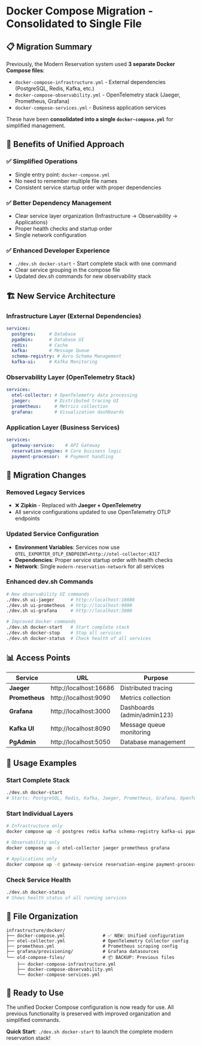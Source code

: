 # Docker Compose Migration - Consolidated to Single File

## 📋 Migration Summary

Previously, the Modern Reservation system used **3 separate Docker Compose files**:
- `docker-compose-infrastructure.yml` - External dependencies (PostgreSQL, Redis, Kafka, etc.)
- `docker-compose-observability.yml` - OpenTelemetry stack (Jaeger, Prometheus, Grafana)
- `docker-compose-services.yml` - Business application services

These have been **consolidated into a single `docker-compose.yml`** for simplified management.

## 🎯 Benefits of Unified Approach

### ✅ **Simplified Operations**
- Single entry point: `docker-compose.yml`
- No need to remember multiple file names
- Consistent service startup order with proper dependencies

### ✅ **Better Dependency Management**
- Clear service layer organization (Infrastructure → Observability → Applications)
- Proper health checks and startup order
- Single network configuration

### ✅ **Enhanced Developer Experience**
- `./dev.sh docker-start` - Start complete stack with one command
- Clear service grouping in the compose file
- Updated dev.sh commands for new observability stack

## 🏗️ New Service Architecture

### **Infrastructure Layer** (External Dependencies)
```yaml
services:
  postgres:     # Database
  pgadmin:      # Database UI
  redis:        # Cache
  kafka:        # Message Queue
  schema-registry: # Avro Schema Management
  kafka-ui:     # Kafka Monitoring
```

### **Observability Layer** (OpenTelemetry Stack)
```yaml
services:
  otel-collector: # OpenTelemetry data processing
  jaeger:         # Distributed tracing UI
  prometheus:     # Metrics collection
  grafana:        # Visualization dashboards
```

### **Application Layer** (Business Services)
```yaml
services:
  gateway-service:    # API Gateway
  reservation-engine: # Core business logic
  payment-processor:  # Payment handling
```

## 🔄 Migration Changes

### **Removed Legacy Services**
- ❌ **Zipkin** - Replaced with **Jaeger + OpenTelemetry**
- All service configurations updated to use OpenTelemetry OTLP endpoints

### **Updated Service Configuration**
- **Environment Variables**: Services now use `OTEL_EXPORTER_OTLP_ENDPOINT=http://otel-collector:4317`
- **Dependencies**: Proper service startup order with health checks
- **Network**: Single `modern-reservation-network` for all services

### **Enhanced dev.sh Commands**
```bash
# New observability UI commands
./dev.sh ui-jaeger      # http://localhost:16686
./dev.sh ui-prometheus  # http://localhost:9090
./dev.sh ui-grafana     # http://localhost:3000

# Improved Docker commands
./dev.sh docker-start   # Start complete stack
./dev.sh docker-stop    # Stop all services
./dev.sh docker-status  # Check health of all services
```

## 📊 Access Points

| Service | URL | Purpose |
|---------|-----|---------|
| **Jaeger** | http://localhost:16686 | Distributed tracing |
| **Prometheus** | http://localhost:9090 | Metrics collection |
| **Grafana** | http://localhost:3000 | Dashboards (admin/admin123) |
| **Kafka UI** | http://localhost:8090 | Message queue monitoring |
| **PgAdmin** | http://localhost:5050 | Database management |

## 🔧 Usage Examples

### Start Complete Stack
```bash
./dev.sh docker-start
# Starts: PostgreSQL, Redis, Kafka, Jaeger, Prometheus, Grafana, OpenTelemetry Collector
```

### Start Individual Layers
```bash
# Infrastructure only
docker compose up -d postgres redis kafka schema-registry kafka-ui pgadmin

# Observability only
docker compose up -d otel-collector jaeger prometheus grafana

# Applications only
docker compose up -d gateway-service reservation-engine payment-processor
```

### Check Service Health
```bash
./dev.sh docker-status
# Shows health status of all running services
```

## 📁 File Organization

```
infrastructure/docker/
├── docker-compose.yml              # ✅ NEW: Unified configuration
├── otel-collector.yml              # OpenTelemetry Collector config
├── prometheus.yml                  # Prometheus scraping config
├── grafana/provisioning/           # Grafana datasources
└── old-compose-files/              # 📦 BACKUP: Previous files
    ├── docker-compose-infrastructure.yml
    ├── docker-compose-observability.yml
    └── docker-compose-services.yml
```

## 🎉 Ready to Use

The unified Docker Compose configuration is now ready for use. All previous functionality is preserved with improved organization and simplified commands.

**Quick Start**: `./dev.sh docker-start` to launch the complete modern reservation stack!

